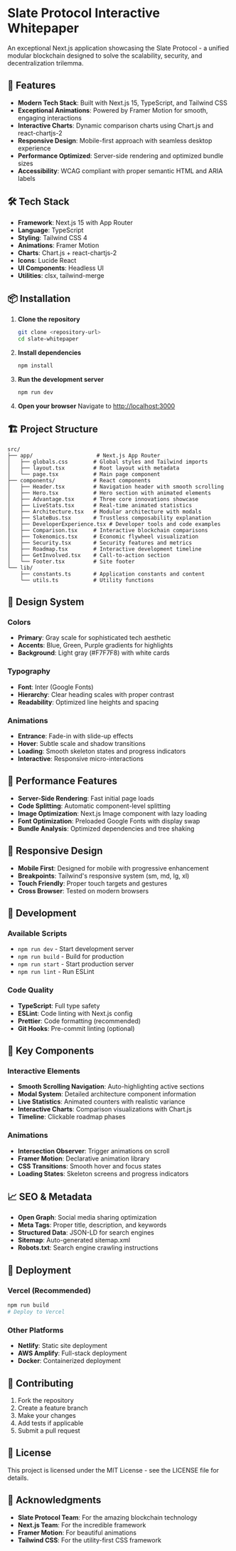 # Slate Protocol Interactive Whitepaper

An exceptional Next.js application showcasing the Slate Protocol - a unified modular blockchain designed to solve the scalability, security, and decentralization trilemma.

## 🚀 Features

- **Modern Tech Stack**: Built with Next.js 15, TypeScript, and Tailwind CSS
- **Exceptional Animations**: Powered by Framer Motion for smooth, engaging interactions
- **Interactive Charts**: Dynamic comparison charts using Chart.js and react-chartjs-2
- **Responsive Design**: Mobile-first approach with seamless desktop experience
- **Performance Optimized**: Server-side rendering and optimized bundle sizes
- **Accessibility**: WCAG compliant with proper semantic HTML and ARIA labels

## 🛠 Tech Stack

- **Framework**: Next.js 15 with App Router
- **Language**: TypeScript
- **Styling**: Tailwind CSS 4
- **Animations**: Framer Motion
- **Charts**: Chart.js + react-chartjs-2
- **Icons**: Lucide React
- **UI Components**: Headless UI
- **Utilities**: clsx, tailwind-merge

## 📦 Installation

1. **Clone the repository**
   ```bash
   git clone <repository-url>
   cd slate-whitepaper
   ```

2. **Install dependencies**
   ```bash
   npm install
   ```

3. **Run the development server**
   ```bash
   npm run dev
   ```

4. **Open your browser**
   Navigate to [http://localhost:3000](http://localhost:3000)

## 🏗 Project Structure

```
src/
├── app/                    # Next.js App Router
│   ├── globals.css        # Global styles and Tailwind imports
│   ├── layout.tsx         # Root layout with metadata
│   └── page.tsx           # Main page component
├── components/            # React components
│   ├── Header.tsx         # Navigation header with smooth scrolling
│   ├── Hero.tsx           # Hero section with animated elements
│   ├── Advantage.tsx      # Three core innovations showcase
│   ├── LiveStats.tsx      # Real-time animated statistics
│   ├── Architecture.tsx   # Modular architecture with modals
│   ├── SlateBus.tsx       # Trustless composability explanation
│   ├── DeveloperExperience.tsx # Developer tools and code examples
│   ├── Comparison.tsx     # Interactive blockchain comparisons
│   ├── Tokenomics.tsx     # Economic flywheel visualization
│   ├── Security.tsx       # Security features and metrics
│   ├── Roadmap.tsx        # Interactive development timeline
│   ├── GetInvolved.tsx    # Call-to-action section
│   └── Footer.tsx         # Site footer
└── lib/
    ├── constants.ts       # Application constants and content
    └── utils.ts           # Utility functions
```

## 🎨 Design System

### Colors
- **Primary**: Gray scale for sophisticated tech aesthetic
- **Accents**: Blue, Green, Purple gradients for highlights
- **Background**: Light gray (#F7F7F8) with white cards

### Typography
- **Font**: Inter (Google Fonts)
- **Hierarchy**: Clear heading scales with proper contrast
- **Readability**: Optimized line heights and spacing

### Animations
- **Entrance**: Fade-in with slide-up effects
- **Hover**: Subtle scale and shadow transitions
- **Loading**: Smooth skeleton states and progress indicators
- **Interactive**: Responsive micro-interactions

## 🚀 Performance Features

- **Server-Side Rendering**: Fast initial page loads
- **Code Splitting**: Automatic component-level splitting
- **Image Optimization**: Next.js Image component with lazy loading
- **Font Optimization**: Preloaded Google Fonts with display swap
- **Bundle Analysis**: Optimized dependencies and tree shaking

## 📱 Responsive Design

- **Mobile First**: Designed for mobile with progressive enhancement
- **Breakpoints**: Tailwind's responsive system (sm, md, lg, xl)
- **Touch Friendly**: Proper touch targets and gestures
- **Cross Browser**: Tested on modern browsers

## 🔧 Development

### Available Scripts

- `npm run dev` - Start development server
- `npm run build` - Build for production
- `npm run start` - Start production server
- `npm run lint` - Run ESLint

### Code Quality

- **TypeScript**: Full type safety
- **ESLint**: Code linting with Next.js config
- **Prettier**: Code formatting (recommended)
- **Git Hooks**: Pre-commit linting (optional)

## 🌟 Key Components

### Interactive Elements
- **Smooth Scrolling Navigation**: Auto-highlighting active sections
- **Modal System**: Detailed architecture component information
- **Live Statistics**: Animated counters with realistic variance
- **Interactive Charts**: Comparison visualizations with Chart.js
- **Timeline**: Clickable roadmap phases

### Animations
- **Intersection Observer**: Trigger animations on scroll
- **Framer Motion**: Declarative animation library
- **CSS Transitions**: Smooth hover and focus states
- **Loading States**: Skeleton screens and progress indicators

## 📈 SEO & Metadata

- **Open Graph**: Social media sharing optimization
- **Meta Tags**: Proper title, description, and keywords
- **Structured Data**: JSON-LD for search engines
- **Sitemap**: Auto-generated sitemap.xml
- **Robots.txt**: Search engine crawling instructions

## 🚀 Deployment

### Vercel (Recommended)
```bash
npm run build
# Deploy to Vercel
```

### Other Platforms
- **Netlify**: Static site deployment
- **AWS Amplify**: Full-stack deployment
- **Docker**: Containerized deployment

## 🤝 Contributing

1. Fork the repository
2. Create a feature branch
3. Make your changes
4. Add tests if applicable
5. Submit a pull request

## 📄 License

This project is licensed under the MIT License - see the LICENSE file for details.

## 🙏 Acknowledgments

- **Slate Protocol Team**: For the amazing blockchain technology
- **Next.js Team**: For the incredible framework
- **Framer Motion**: For beautiful animations
- **Tailwind CSS**: For the utility-first CSS framework